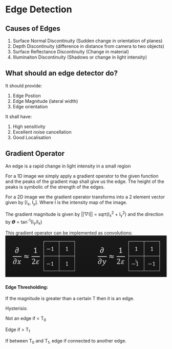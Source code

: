 # Edge Detection
## Causes of Edges
<ol>
	<li>Surface Normal Discontinuity (Sudden change in orientation of planes)</li>
	<li>Depth Discontinuity (difference in distance from camera to two objects)</li>
	<li>Surface Reflectance Discontinuity (Change in material)</li>
	<li>Illuminaiton Discontinuity (Shadows or change in light intensity)</li>
</ol>

## What should an edge detector do?
It should provide: 
<ol>
	<li>Edge Postion</li>
	<li>Edge Magnitude (lateral width)</li>
	<li>Edge orientation</li>
</ol>

It shall have:
<ol>
	<li>High sensitivity</li>
	<li>Excellent noise cancellation</li>
	<li>Good Localisation</li>
</ol>


## Gradient Operator

An edge is a rapid change in light intensity in a small region

For a 1D image we simply apply a gradient operator to the given function and the peaks of the gradient map shall give us the edge. The height of the peaks is symbolic of the strength of the edges.

For a 2D image we the gradient operator transforms into a 2 element vector given by [I<sub>x</sub>, I<sub>y</sub>]. Where I is the intensity map of the image. 

The gradient magnitude is given by ||▽I|| = sqrt(I<sub>x</sub><sup>2</sup> + I<sub>y</sub><sup>2</sup>) and the direction by 𝜭 = tan<sup>-1</sup>(I<sub>y</sub>/I<sub>x</sub>)

This gradient operator can be implemented as convolutions:
<img src="Gradient.png">

#### Edge Thresholding:
If the magnitude is greater than a certain T then it is an edge.

Hysterisis: 

Not an edge if < T<sub>0</sub>

Edge if > T<sub>1</sub>

If between T<sub>0</sub> and T<sub>1</sub>, edge if connected to another edge.

